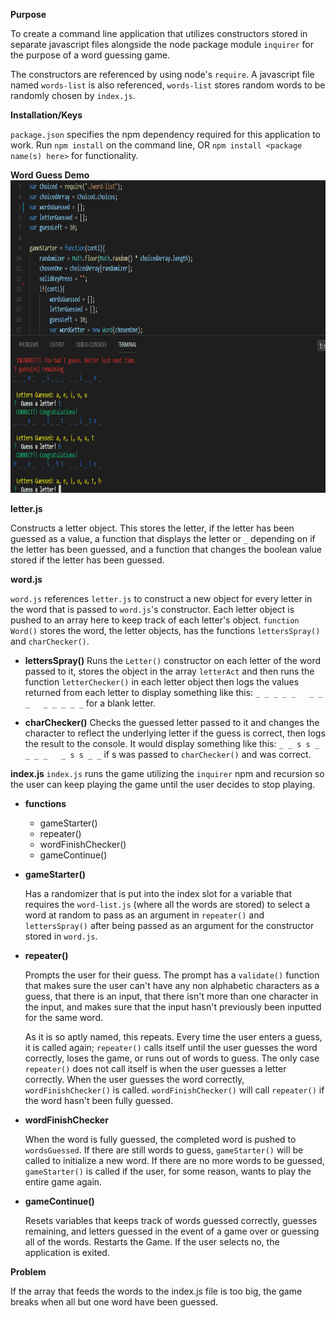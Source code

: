 **Purpose**

To create a command line application that utilizes constructors stored in separate javascript files alongside the node package module `inquirer` for the purpose of a word guessing game.

The constructors are referenced by using node's `require`. A javascript file named `words-list` is also referenced, `words-list` stores random words to be randomly chosen by `index.js`.

**Installation/Keys**

`package.json` specifies the npm dependency required for this application to work. Run `npm install` on the command line, OR `npm install <package name(s) here>` for functionality.

**Word Guess Demo**
<img src="gifs-pics/word-guess-functioning.gif" width="700" height="500" alt="Word Guess Demo">

**letter.js**

Constructs a letter object. This stores the letter, if the letter has been guessed as a value, a function that displays the letter or `_` depending on if the letter has been guessed, and a function that changes the boolean value stored if the letter has been guessed.

**word.js**

`word.js` references `letter.js` to construct a new object for every letter in the word that is passed to `word.js`'s constructor. Each letter object is pushed to an array here to keep track of each letter's object. `function Word()` stores the word, the letter objects, has the functions `lettersSpray()` and `charChecker()`.

  * **lettersSpray()**
  Runs the `Letter()` constructor on each letter of the word passed to it, stores the object in the array `letterAct` and then runs the function `letterChecker()` in each letter object then logs the values returned from each letter to display something like this: `_ _ _ _ _   _ _ _   _ _ _ _ _` for a blank letter.

  * **charChecker()**
  Checks the guessed letter passed to it and changes the character to reflect the underlying letter if the guess is correct, then logs the result to the console. It would display something like this: `_ _ s s _   _ _ _   _ s s _ _` if s was passed to `charChecker()` and was correct.

**index.js**
`index.js` runs the game utilizing the `inquirer` npm and recursion so the user can keep playing the game until the user decides to stop playing.
  * **functions**
    *  gameStarter()
    *  repeater()
    *  wordFinishChecker()
    *  gameContinue()

  * **gameStarter()**

    Has a randomizer that is put into the index slot for a variable that requires the `word-list.js` (where all the words are stored) to select a word at random to pass as an argument in `repeater()` and `lettersSpray()` after being passed as an argument for the constructor stored in `word.js`. 

  * **repeater()**

    Prompts the user for their guess. The prompt has a `validate()` function that makes sure the user can't have any non alphabetic characters as a guess, that there is an input, that there isn't more than one character in the input, and makes sure that the input hasn't previously been inputted for the same word.

    As it is so aptly named, this repeats. Every time the user enters a guess, it is called again; `repeater()` calls itself until the user guesses the word correctly, loses the game, or runs out of words to guess. The only case `repeater()` does not call itself is when the user guesses a letter correctly. When the user guesses the word correctly, `wordFinishChecker()` is called. `wordFinishChecker()` will call `repeater()` if the word hasn't been fully guessed.

* **wordFinishChecker**

  When the word is fully guessed, the completed word is pushed to `wordsGuessed`. If there are still words to guess, `gameStarter()` will be called to initialize a new word. If there are no more words to be guessed, `gameStarter()` is called if the user, for some reason, wants to play the entire game again.

* **gameContinue()**

  Resets variables that keeps track of words guessed correctly, guesses remaining, and letters guessed in the event of a game over or guessing all of the words. Restarts the Game. If the user selects no, the application is exited.


**Problem**

If the array that feeds the words to the index.js file is too big, the game breaks when all but one word have been guessed.
